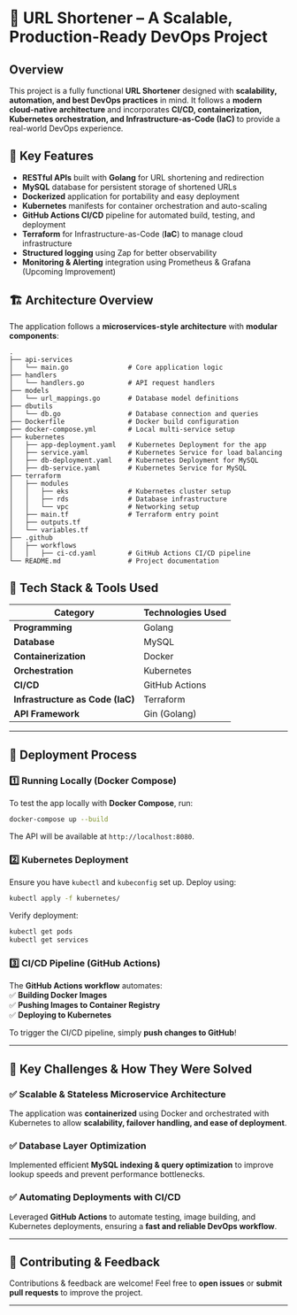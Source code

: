 
# 🚀 URL Shortener – A Scalable, Production-Ready DevOps Project  

## Overview  
This project is a fully functional **URL Shortener** designed with **scalability, automation, and best DevOps practices** in mind. It follows a **modern cloud-native architecture** and incorporates **CI/CD, containerization, Kubernetes orchestration, and Infrastructure-as-Code (IaC)** to provide a real-world DevOps experience.  

## 🎯 **Key Features**  
- **RESTful APIs** built with **Golang** for URL shortening and redirection  
- **MySQL** database for persistent storage of shortened URLs  
- **Dockerized** application for portability and easy deployment  
- **Kubernetes** manifests for container orchestration and auto-scaling  
- **GitHub Actions CI/CD** pipeline for automated build, testing, and deployment  
- **Terraform** for Infrastructure-as-Code (**IaC**) to manage cloud infrastructure  
- **Structured logging** using Zap for better observability  
- **Monitoring & Alerting** integration using Prometheus & Grafana (Upcoming Improvement)  

## 🏗 **Architecture Overview**  
The application follows a **microservices-style architecture** with **modular components**:  
```
.
├── api-services
│   └── main.go               # Core application logic
├── handlers
│   └── handlers.go           # API request handlers
├── models
│   └── url_mappings.go       # Database model definitions
├── dbutils
│   └── db.go                 # Database connection and queries
├── Dockerfile                # Docker build configuration
├── docker-compose.yml        # Local multi-service setup
├── kubernetes
│   ├── app-deployment.yaml   # Kubernetes Deployment for the app
│   ├── service.yaml          # Kubernetes Service for load balancing
│   ├── db-deployment.yaml    # Kubernetes Deployment for MySQL
│   ├── db-service.yaml       # Kubernetes Service for MySQL
├── terraform
│   ├── modules
│   │   ├── eks               # Kubernetes cluster setup
│   │   ├── rds               # Database infrastructure
│   │   └── vpc               # Networking setup
│   ├── main.tf               # Terraform entry point
│   ├── outputs.tf
│   └── variables.tf
├── .github
│   ├── workflows
│   │   ├── ci-cd.yaml        # GitHub Actions CI/CD pipeline
└── README.md                 # Project documentation
```

## 🔧 **Tech Stack & Tools Used**  
| Category           | Technologies Used |
|--------------------|------------------|
| **Programming**   | Golang |
| **Database**      | MySQL |
| **Containerization** | Docker |
| **Orchestration** | Kubernetes |
| **CI/CD** | GitHub Actions |
| **Infrastructure as Code (IaC)** | Terraform |
| **API Framework** | Gin (Golang) |

---

## 🚀 **Deployment Process**  

### **1️⃣ Running Locally (Docker Compose)**  
To test the app locally with **Docker Compose**, run:  
```sh
docker-compose up --build
```
The API will be available at `http://localhost:8080`.  

### **2️⃣ Kubernetes Deployment**  
Ensure you have `kubectl` and `kubeconfig` set up. Deploy using:  
```sh
kubectl apply -f kubernetes/
```
Verify deployment:  
```sh
kubectl get pods
kubectl get services
```

### **3️⃣ CI/CD Pipeline (GitHub Actions)**  
The **GitHub Actions workflow** automates:  
✅ **Building Docker Images**  
✅ **Pushing Images to Container Registry**  
✅ **Deploying to Kubernetes**  

To trigger the CI/CD pipeline, simply **push changes to GitHub**!  

---

## 📌 **Key Challenges & How They Were Solved**  

### **✅ Scalable & Stateless Microservice Architecture**  
The application was **containerized** using Docker and orchestrated with Kubernetes to allow **scalability, failover handling, and ease of deployment**.  

### **✅ Database Layer Optimization**  
Implemented efficient **MySQL indexing & query optimization** to improve lookup speeds and prevent performance bottlenecks.  

### **✅ Automating Deployments with CI/CD**  
Leveraged **GitHub Actions** to automate testing, image building, and Kubernetes deployments, ensuring a **fast and reliable DevOps workflow**.  





---

## 🤝 **Contributing & Feedback**  
Contributions & feedback are welcome! Feel free to **open issues** or **submit pull requests** to improve the project.  

---

